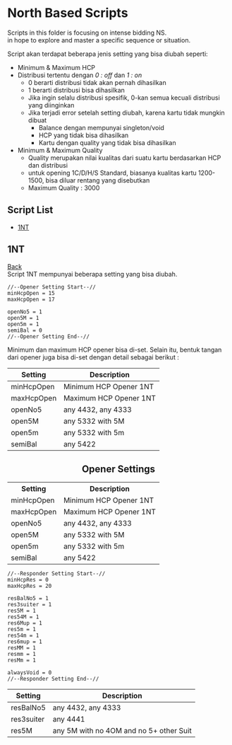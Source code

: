 # North Based Scripts

Scripts in this folder is focusing on intense bidding NS.<br>
in hope to explore and master a specific sequence or situation.<br>

Script akan terdapat beberapa jenis setting yang bisa diubah seperti:<br>
- Minimum & Maximum HCP
- Distribusi tertentu dengan *0 : off* dan *1 : on*
    - 0 berarti distribusi tidak akan pernah dihasilkan
    - 1 berarti distribusi bisa dihasilkan
    - Jika ingin selalu distribusi spesifik, 0-kan semua kecuali distribusi yang diinginkan
    - Jika terjadi error setelah setting diubah, karena kartu tidak mungkin dibuat
        - Balance dengan mempunyai singleton/void
        - HCP yang tidak bisa dihasilkan
        - Kartu dengan quality yang tidak bisa dihasilkan
- Minimum & Maximum Quality
    - Quality merupakan nilai kualitas dari suatu kartu berdasarkan HCP dan distribusi
    - untuk opening 1C/D/H/S Standard, biasanya kualitas kartu 1200-1500, bisa diluar rentang yang disebutkan
    - Maximum Quality : 3000

## Script List
- [1NT](#1NT)



## 1NT
[Back](#script-list)<br>
Script 1NT mempunyai beberapa setting yang bisa diubah.<br>

```
//--Opener Setting Start--//
minHcpOpen = 15
maxHcpOpen = 17

openNo5 = 1
open5M = 1
open5m = 1
semiBal = 0
//--Opener Setting End--//
```
Minimum dan maximum HCP opener bisa di-set. Selain itu, bentuk tangan dari opener juga bisa di-set dengan detail sebagai berikut : <br>

| Setting   | Description                         |
|-----------|-------------------------------------|
| minHcpOpen| Minimum HCP Opener 1NT              |
| maxHcpOpen| Maximum HCP Opener 1NT             |
| openNo5   | any 4432, any 4333                 |
| open5M    | any 5332 with 5M                   |
| open5m    | any 5332 with 5m                   |
| semiBal   | any 5422                           |

<h2 style="text-align: center;">Opener Settings</h2>

<table style="margin: auto;">
    <tr>
        <th>Setting</th>
        <th>Description</th>
    </tr>
    <tr>
        <td>minHcpOpen</td>
        <td>Minimum HCP Opener 1NT</td>
    </tr>
    <tr>
        <td>maxHcpOpen</td>
        <td>Maximum HCP Opener 1NT</td>
    </tr>
    <tr>
        <td>openNo5</td>
        <td>any 4432, any 4333</td>
    </tr>
    <tr>
        <td>open5M</td>
        <td>any 5332 with 5M</td>
    </tr>
    <tr>
        <td>open5m</td>
        <td>any 5332 with 5m</td>
    </tr>
    <tr>
        <td>semiBal</td>
        <td>any 5422</td>
    </tr>
</table>

```
//--Responder Setting Start--//
minHcpRes = 0
maxHcpRes = 20

resBalNo5 = 1
res3suiter = 1
res5M = 1
res54M = 1
res6Mup = 1
res5m = 1
res54m = 1
res6mup = 1
resMM = 1
resmm = 1
resMm = 1

alwaysVoid = 0
//--Responder Setting End--//
```
| Setting     | Description                            |
|-------------|----------------------------------------|
| resBalNo5   | any 4432, any 4333                    |
| res3suiter  | any 4441                              |
| res5M       | any 5M with no 4OM and no 5+ other Suit |